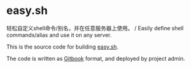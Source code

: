 # easy.sh

轻松自定义shell命令/别名，并在任意服务器上使用。 / Easily define shell commands/alias and use it on any server.

This is the source code for building [easy.sh](https://www.easy.sh/).

The code is written as [Gitbook](https://www.gitbook.com/) format, and deployed by project admin.
